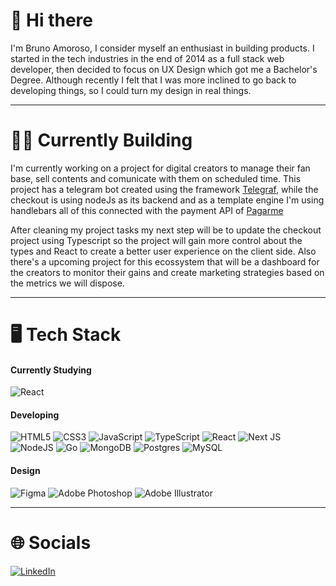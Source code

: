 # 👋 Hi there

I'm Bruno Amoroso, I consider myself an enthusiast in building products. I started in the tech industries in the end of 2014 as a full stack web developer, then decided to focus on UX Design which got me a Bachelor's Degree. Although recently I felt that I was more inclined to go back to developing things, so I could turn my design in real things.

---

# 👷‍♂️ Currently Building

I'm currently working on a project for digital creators to manage their fan base, sell contents and comunicate with them on scheduled time. This project has a telegram bot created using the framework [Telegraf](https://github.com/telegraf/telegraf), while the checkout is using nodeJs as its backend and as a template engine I'm using handlebars all of this connected with the payment API of [Pagarme](https://github.com/pagarme)

After cleaning my project tasks my next step will be to update the checkout project using Typescript so the project will gain more control about the types and React to create a better user experience on the client side. Also there's a upcoming project for this ecossystem that will be a dashboard for the creators to monitor their gains and create marketing strategies based on the metrics we will dispose.

---

# 🖥️ Tech Stack
#### Currently Studying
![React](https://img.shields.io/badge/react-%2320232a.svg?style=for-the-badge&logo=react&logoColor=%2361DAFB)

#### Developing
![HTML5](https://img.shields.io/badge/html5-%23E34F26.svg?style=for-the-badge&logo=html5&logoColor=white)
![CSS3](https://img.shields.io/badge/css3-%231572B6.svg?style=for-the-badge&logo=css3&logoColor=white)
![JavaScript](https://img.shields.io/badge/javascript-%23323330.svg?style=for-the-badge&logo=javascript&logoColor=%23F7DF1E)
![TypeScript](https://img.shields.io/badge/typescript-%23007ACC.svg?style=for-the-badge&logo=typescript&logoColor=white)
![React](https://img.shields.io/badge/react-%2320232a.svg?style=for-the-badge&logo=react&logoColor=%2361DAFB)
![Next JS](https://img.shields.io/badge/Next-black?style=for-the-badge&logo=next.js&logoColor=white)
![NodeJS](https://img.shields.io/badge/node.js-6DA55F?style=for-the-badge&logo=node.js&logoColor=white)
![Go](https://img.shields.io/badge/go-%2300ADD8.svg?style=for-the-badge&logo=go&logoColor=white)
![MongoDB](https://img.shields.io/badge/MongoDB-%234ea94b.svg?style=for-the-badge&logo=mongodb&logoColor=white)
![Postgres](https://img.shields.io/badge/postgres-%23316192.svg?style=for-the-badge&logo=postgresql&logoColor=white)
![MySQL](https://img.shields.io/badge/mysql-%2300f.svg?style=for-the-badge&logo=mysql&logoColor=white)

#### Design
![Figma](https://img.shields.io/badge/figma-%23F24E1E.svg?style=for-the-badge&logo=figma&logoColor=white)
![Adobe Photoshop](https://img.shields.io/badge/adobe%20photoshop-%2331A8FF.svg?style=for-the-badge&logo=adobe%20photoshop&logoColor=white)
![Adobe Illustrator](https://img.shields.io/badge/adobe%20illustrator-%23FF9A00.svg?style=for-the-badge&logo=adobe%20illustrator&logoColor=white)

---

# 🌐 Socials
[![LinkedIn](https://img.shields.io/badge/linkedin-%230077B5.svg?style=for-the-badge&logo=linkedin&logoColor=white)](https://www.linkedin.com/in/amorosobruno/)


<!--
**brunoamoroso/brunoamoroso** is a ✨ _special_ ✨ repository because its `README.md` (this file) appears on your GitHub profile.

Here are some ideas to get you started:

- 🔭 I’m currently working on ...
- 🌱 I’m currently learning ...
- 👯 I’m looking to collaborate on ...
- 🤔 I’m looking for help with ...
- 💬 Ask me about ...
- 📫 How to reach me: ...
- 😄 Pronouns: ...
- ⚡ Fun fact: ...
-->
